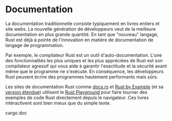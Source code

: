 # Documentation

La documentation traditionnelle consiste typiquement en livres entiers et site webs. La nouvelle génération de développeurs veut de la meilleure documentation en plus grande quantité. En tant que "nouveau" langage, Rust est déjà à pointe de l'innovation en matière de documentation de langage de programmation.

Par exemple, le compilateur Rust est un outil d'auto-documentation. L'une des fonctionnalités les plus uniques et les plus appréciées de Rust est son compilateur agressif qui vous aide à garantir l'exactitude et la sécurité avant même que le programme ne s'exécute. En conséquence, les développeurs Rust peuvent écrire des programmes hautement performants mais sûrs.

Les sites de documentation Rust comme [docs.rs](http://docs.rs/) et [Rust by Example](https://doc.rust-lang.org/rust-by-example/) (et sa [version étendue](https://rust-by-example-ext.com/)) utilisent le [Rust Playground](https://play.rust-lang.org/) pour faire tourner des exemples de code Rust directement depuis le navigateur. Ces livres intéractivent sont bien mieux que du simple texte.

cargo doc
